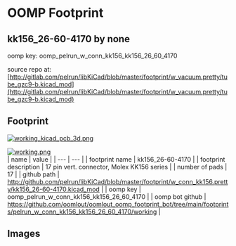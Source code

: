 # OOMP Footprint  
## kk156_26-60-4170  by none  
  
oomp key: oomp_pelrun_w_conn_kk156_kk156_26_60_4170  
  
source repo at: [http://gitlab.com/pelrun/libKiCad/blob/master/footprint/w_vacuum.pretty/tube_gzc9-b.kicad_mod](http://gitlab.com/pelrun/libKiCad/blob/master/footprint/w_vacuum.pretty/tube_gzc9-b.kicad_mod)  
## Footprint  
  
[![working_kicad_pcb_3d.png](working_kicad_pcb_3d_600.png)](working_kicad_pcb_3d.png)  
  
[![working.png](working_600.png)](working.png)  
| name | value | 
| --- | --- | 
| footprint name | kk156_26-60-4170 | 
| footprint description | 17 pin vert. connector, Molex KK156 series | 
| number of pads | 17 | 
| github path | http://github.com/pelrun/libKiCad/blob/master/footprint/w_conn_kk156.pretty/kk156_26-60-4170.kicad_mod | 
| oomp key | oomp_pelrun_w_conn_kk156_kk156_26_60_4170 | 
| oomp bot github | https://github.com/oomlout/oomlout_oomp_footprint_bot/tree/main/footprints/pelrun_w_conn_kk156_kk156_26_60_4170/working | 
## Images  
